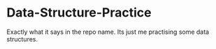 # Data-Structure-Practice
Exactly what it says in the repo name. Its just me practising some data structures.
